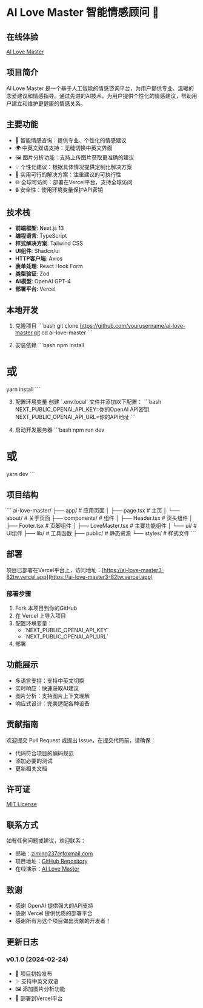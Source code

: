 # AI Love Master 智能情感顾问 💝

## 在线体验
[AI Love Master](https://ai-love-master3-82tw.vercel.app)

## 项目简介
AI Love Master 是一个基于人工智能的情感咨询平台，为用户提供专业、温暖的恋爱建议和情感指导。通过先进的AI技术，为用户提供个性化的情感建议，帮助用户建立和维护更健康的情感关系。

## 主要功能
- 💬 智能情感咨询：提供专业、个性化的情感建议
- 🌍 中英文双语支持：无缝切换中英文界面
- 🖼️ 图片分析功能：支持上传图片获取更准确的建议
- 💡 个性化建议：根据具体情况提供定制化解决方案
- 🎯 实用可行的解决方案：注重建议的可执行性
- 🌐 全球可访问：部署在Vercel平台，支持全球访问
- 🔒 安全性：使用环境变量保护API密钥

## 技术栈
- **前端框架**: Next.js 13
- **编程语言**: TypeScript
- **样式解决方案**: Tailwind CSS
- **UI组件**: Shadcn/ui
- **HTTP客户端**: Axios
- **表单处理**: React Hook Form
- **类型验证**: Zod
- **AI模型**: OpenAI GPT-4
- **部署平台**: Vercel

## 本地开发
1. 克隆项目
\`\`\`bash
git clone https://github.com/yourusername/ai-love-master.git
cd ai-love-master
\`\`\`

2. 安装依赖
\`\`\`bash
npm install
# 或
yarn install
\`\`\`

3. 配置环境变量
创建 \`.env.local\` 文件并添加以下配置：
\`\`\`bash
NEXT_PUBLIC_OPENAI_API_KEY=你的OpenAI API密钥
NEXT_PUBLIC_OPENAI_API_URL=你的API地址
\`\`\`

4. 启动开发服务器
\`\`\`bash
npm run dev
# 或
yarn dev
\`\`\`

## 项目结构
\`\`\`
ai-love-master/
├── app/                # 应用页面
│   ├── page.tsx       # 主页
│   └── about/         # 关于页面
├── components/         # 组件
│   ├── Header.tsx     # 页头组件
│   ├── Footer.tsx     # 页脚组件
│   ├── LoveMaster.tsx # 主要功能组件
│   └── ui/            # UI组件
├── lib/               # 工具函数
├── public/            # 静态资源
└── styles/            # 样式文件
\`\`\`

## 部署
项目已部署在Vercel平台上，访问地址：[https://ai-love-master3-82tw.vercel.app](https://ai-love-master3-82tw.vercel.app)

### 部署步骤
1. Fork 本项目到你的GitHub
2. 在 Vercel 上导入项目
3. 配置环境变量：
   - \`NEXT_PUBLIC_OPENAI_API_KEY\`
   - \`NEXT_PUBLIC_OPENAI_API_URL\`
4. 部署

## 功能展示
- 多语言支持：支持中英文切换
- 实时响应：快速获取AI建议
- 图片分析：支持图片上下文理解
- 响应式设计：完美适配各种设备

## 贡献指南
欢迎提交 Pull Request 或提出 Issue。在提交代码前，请确保：
- 代码符合项目的编码规范
- 添加必要的测试
- 更新相关文档

## 许可证
[MIT License](LICENSE)

## 联系方式
如有任何问题或建议，欢迎联系：
- 邮箱：ziming237@foxmail.com
- 项目地址：[GitHub Repository](https://github.com/yourusername/ai-love-master)
- 在线演示：[AI Love Master](https://ai-love-master3-82tw.vercel.app)

## 致谢
- 感谢 OpenAI 提供强大的API支持
- 感谢 Vercel 提供优质的部署平台
- 感谢所有为这个项目做出贡献的开发者！

## 更新日志
### v0.1.0 (2024-02-24)
- 🎉 项目初始发布
- ✨ 支持中英文双语
- 🖼️ 添加图片分析功能
- 🚀 部署到Vercel平台
